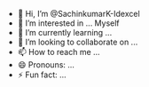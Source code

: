 - 👋 Hi, I’m @SachinkumarK-Idexcel
- 👀 I’m interested in ... Myself
- 🌱 I’m currently learning ...
- 💞️ I’m looking to collaborate on ...
- 📫 How to reach me ...
- 😄 Pronouns: ...
- ⚡ Fun fact: ...

<!---
SachinkumarK-Idexcel/SachinkumarK-Idexcel is a ✨ special ✨ repository because its `README.md` (this file) appears on your GitHub profile.
You can click the Preview link to take a look at your changes.
--->
